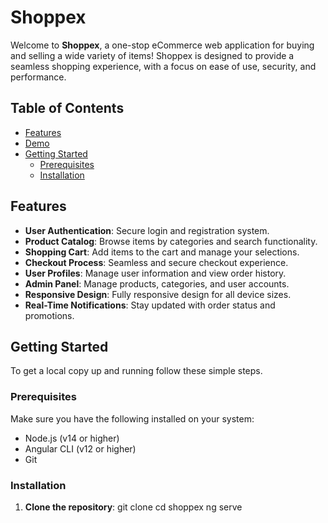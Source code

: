 # Shoppex

Welcome to **Shoppex**, a one-stop eCommerce web application for buying and selling a wide variety of items! Shoppex is designed to provide a seamless shopping experience, with a focus on ease of use, security, and performance.

## Table of Contents

- [Features](#features)
- [Demo](#demo)
- [Getting Started](#getting-started)
  - [Prerequisites](#prerequisites)
  - [Installation](#installation)

## Features

- **User Authentication**: Secure login and registration system.
- **Product Catalog**: Browse items by categories and search functionality.
- **Shopping Cart**: Add items to the cart and manage your selections.
- **Checkout Process**: Seamless and secure checkout experience.
- **User Profiles**: Manage user information and view order history.
- **Admin Panel**: Manage products, categories, and user accounts.
- **Responsive Design**: Fully responsive design for all device sizes.
- **Real-Time Notifications**: Stay updated with order status and promotions.


## Getting Started

To get a local copy up and running follow these simple steps.

### Prerequisites

Make sure you have the following installed on your system:

- Node.js (v14 or higher)
- Angular CLI (v12 or higher)
- Git

### Installation

1. **Clone the repository**:
   git clone
   cd shoppex
   ng serve

